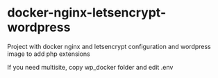# docker-nginx-letsencrypt-wordpress
Project with docker nginx and letsencrypt configuration and wordpress image to add php extensions

If you need multisite, copy wp_docker folder and edit .env  

